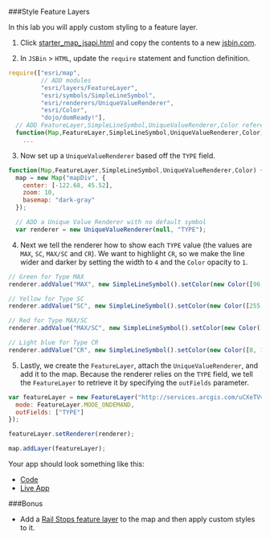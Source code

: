 ###Style Feature Layers

In this lab you will apply custom styling to a feature layer.

1. Click [starter_map_jsapi.html](src/starter_map_jsapi.html) and copy the contents to a new [jsbin.com](http://jsbin.com).

2. In `JSBin` > `HTML`, update the `require` statement and function definition.

  ```javascript
  require(["esri/map",
           // ADD modules 
           "esri/layers/FeatureLayer",
           "esri/symbols/SimpleLineSymbol",
           "esri/renderers/UniqueValueRenderer",
           "esri/Color",
           "dojo/domReady!"],
    // ADD FeatureLayer,SimpleLineSymbol,UniqueValueRenderer,Color references
    function(Map,FeatureLayer,SimpleLineSymbol,UniqueValueRenderer,Color) {
      ...
  ```

3. Now set up a `UniqueValueRenderer` based off the `TYPE` field.

  ```javascript
  function(Map,FeatureLayer,SimpleLineSymbol,UniqueValueRenderer,Color) {
    map = new Map("mapDiv", {
      center: [-122.68, 45.52],
      zoom: 10,
      basemap: "dark-gray"
    });

    // ADD a Unique Value Renderer with no default symbol
    var renderer = new UniqueValueRenderer(null, "TYPE");
  ```

4. Next we tell the renderer how to show each `TYPE` value (the values are `MAX`, `SC`, `MAX/SC` and `CR`). We want to highlight `CR`, so we make the line wider and darker by setting the width to `4` and the `Color` opacity to `1`.

  ```javascript
  // Green for Type MAX
  renderer.addValue("MAX", new SimpleLineSymbol().setColor(new Color([96, 219, 34, 0.8])));

  // Yellow for Type SC
  renderer.addValue("SC", new SimpleLineSymbol().setColor(new Color([255, 255, 34, 0.8])));

  // Red for Type MAX/SC
  renderer.addValue("MAX/SC", new SimpleLineSymbol().setColor(new Color([238, 71, 71, 0.8])));

  // Light blue for Type CR
  renderer.addValue("CR", new SimpleLineSymbol().setColor(new Color([8, 197, 249, 1])).setWidth(4));
  ```

5. Lastly, we create the `FeatureLayer`, attach the `UniqueValueRenderer`, and add it to the map. Because the renderer relies on the `TYPE` field, we tell the `FeatureLayer` to retrieve it by specifying the `outFields` parameter.

  ```javascript
  var featureLayer = new FeatureLayer("http://services.arcgis.com/uCXeTVveQzP4IIcx/arcgis/rest/services/PDX_Rail_Lines/FeatureServer/0", {
    mode: FeatureLayer.MODE_ONDEMAND,
    outFields: ["TYPE"]
  });

  featureLayer.setRenderer(renderer);

  map.addLayer(featureLayer);
  ```

Your app should look something like this:
 * [Code](src/style_feature_layers_jsapi.html)
 * [Live App](http://esri.github.io/geodev-hackerlabs/develop/src/style_feature_layers_jsapi.html)

###Bonus
 * Add a [Rail Stops feature layer](http://services.arcgis.com/uCXeTVveQzP4IIcx/ArcGIS/rest/services/PDX_Rail_Stops/FeatureServer/0) to the map and then apply custom styles to it.
